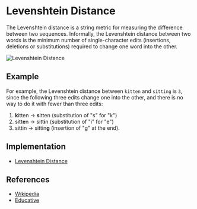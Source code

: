 # Levenshtein Distance

The Levenshtein distance is a string metric for measuring the difference between two sequences. Informally, the Levenshtein distance between two words is the minimum number of 
single-character edits (insertions, deletions or substitutions) required to change one word into the other.

![Levenshtein Distance](https://www.educative.io/api/edpresso/shot/4635258232242176/image/5657809267982336)

## Example

For example, the Levenshtein distance between `kitten` and `sitting` is `3`, since the following three edits change one into the other, and there is no way to do it with fewer than three edits:

1. **k**itten → **s**itten (substitution of "s" for "k")
2. sitt**e**n → sitt**i**n (substitution of "i" for "e")
3. sittin → sittin**g** (insertion of "g" at the end).

## Implementation 

- [Levenshtein Distance](https://github.com/TannerGabriel/learning-go/blob/master/algorithms/string/HammingDistance/levenshtein.go)

## References

- [Wikipedia](https://en.wikipedia.org/wiki/Levenshtein_distance)
- [Educative](https://www.educative.io/edpresso/the-levenshtein-distance-algorithm)
